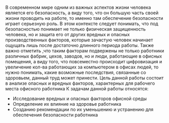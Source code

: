 В современном мире одним из важных аспектов жизни человека является его безопасность, а виду того, что он большую часть своей жизни проводить на работе, то именно там обеспечение безопасности играет серьезную роль. В этом контексте следует понимать, что под безопасностью понимает не только физическая защищенность человека, но и защита его от других вредных и опасных производственных факторов, которые зачастую человек начинает ощущать лишь после достаточно длинного периода работы. Также важно отметить ,что таким факторам подвержены не только работники различных фабрик, цехов, заводов, но и люди, работающие в офисных помещения, а виду того, что повсеместно происходит  цифровизация и увеличение кол-ва работающих за компьютером в офисах людей, то нужно понимать, какие возможные последствия, связанные со здоровьем, данный труд может принести.
Цель данной работы состоит в анализе опасных и вредных факторов, характерных для рабочего места офисного работника
К задачам данной работы относятся:
 - Исследование вредных и опасных факторов офисной среды
 - Определение их влияние на здоровье работника
 - Созданию рекомендации по их уменьшению и устранению для обеспечения безопасности работника
 
 
